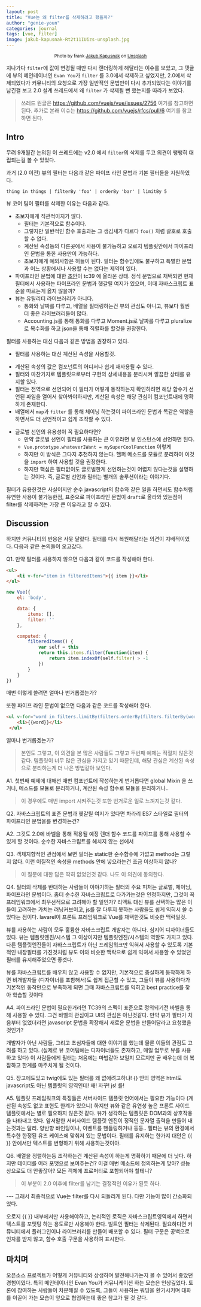 ```yaml
---
layout: post
title: "Vue는 왜 filter를 삭제하려고 했을까?"
author: "genie-youn"
categories: journal
tags: [vue, filter]
image: jakub-kapusnak-Rt2t11IUizs-unsplash.jpg
---
```

<center><small>Photo by frank <a href="https://unsplash.com/@foodiesfeed?utm_source=unsplash&utm_medium=referral&utm_content=creditCopyText">Jakub Kapusnak</a> on <a href="https://unsplash.com/">Unsplash</a></small></center>


지나가다 `filter`에 값이 변경될 때만 다시 랜더링하게 해달라는 이슈를 보았고, 그 댓글에 뷰의 메인테이너인 `Evan You`가 `filter` 를 3.0에서 삭제하고 싶었지만, 2.0에서 삭제되었다가 커뮤니티의 요청으로 가장 일반적인 문법만이 다시 추가되었다는 이야기를 남긴걸 보고 2.0 설계 쓰레드에서 왜 `filter` 가 삭제될 뻔 했는지를 따라가 보았다.

> 쓰레드 원글은 https://github.com/vuejs/vue/issues/2756 여기를 참고하면 된다.
> 추가로 본래 이슈는 https://github.com/vuejs/rfcs/pull/6 여기를 참고하면 된다.

## Intro

무려 9개월간 논의된 이 쓰레드에는 v2.0 에서 `filter`의 삭제를 두고 의견이 팽팽히 대립되는걸 볼 수 있었다.

과거 (2.0 이전) 뷰의 필터는 다음과 같은 파이프 라인 문법과 기본 필터들을 지원하였다.

`thing in things | filterBy 'foo' | orderBy 'bar' | limitBy 5`

뷰 코어 팀이 필터를 삭제한 이유는 다음과 같다.

- 초보자에게 직관적이지가 않다.
  + 필터는 기본적으로 함수이다.
  + 그렇지만 일반적인 함수 호출과는 그 생김새가 다르다 `foo()` 처럼 괄호로 호출할 수 없다.
  + 계산된 속성등의 다른곳에서 사용이 불가능하고 오로지 템플릿안에서 파이프라인 문법을 통한 사용만이 가능하다.
  + 초보자에게 예외사항은 허들이 된다. 필터는 함수임에도 불구하고 특별한 문법과 어느 상황에서나 사용할 수는 없다는 제약이 있다.
- 파이프라인 문법에 대한 [초안](http://tc39.github.io/proposal-pipeline-operator/)이 tc39 에 올라온 상태. 정식 문법으로 채택되면 현재 필터에서 사용하는 파이프라인 문법과 헷갈릴 여지가 있으며, 이때 자바스크립트 표준을 따르는게 옳지 않을까?
- 뷰는 유틸리티 라이브러리가 아니다.
  + 통화와 날짜를 다루고, 배열을 필터링하는건 뷰의 관심도 아니고, 뷰보다 훨씬 더 좋은 라이브러리들이 많다.
  + Accounting.js를 통해 통화를 다루고 Moment.js로 날짜를 다루고 pluralize로 복수화를 하고 json을 통해 직렬화를 할것을 권장한다.

필터를 사용하는 대신 다음과 같은 방법을 권장하고 있다.

 - 필터를 사용하는 대신 계산된 속성을 사용할것.
  + 계산된 속성의 값은 컴포넌트의 어디서나 쉽게 재사용될 수 있다.
  + 필터와 마찬가지로 템플릿으로부터 구현의 상세내용을 분리시켜 깔끔한 상태를 유지할 있다.
  + 필터는 전역으로 선언되어 이 필터가 어떻게 동작하는지 확인하려면 해당 함수가 선언된 파일을 열어서 찾아봐야하지만, 계산된 속성은 해당 관심이 컴포넌트내에 명확하게 존재한다.
  + 배열에서 `map`과 `filter` 를 통해 체이닝 하는것이 파이프라인 문법과 똑같은 역할을 하면서도 더 선언적이고 쉽게 조작할 수 있다.
- 글로벌 선언의 유용성이 꼭 필요하다면?
  + 만약 글로벌 선언이 필터를 사용하는 큰 이유라면 뷰 인스턴스에 선언하면 된다.
  + `Vue.prototype.whateverIWant = mySuperCoolFunction` 이렇게
  + 하지만 이 방식은 그다지 추천하지 않는다. 헬퍼 메소드를 모듈로 분리하여 이것을 `import` 하여 사용할 것을 권장한다.
  + 하지만 핵심은 필터없이도 글로벌한게 선언하는것이 어렵지 않다는것을 설명하는 것이다. 즉, 글로벌 선언과 필터는 별개의 솔루션이라는 이야기다.

필터가 유용한것은 사실이지만 순수 javascript의 함수와 같은 일을 하면서도 함수처럼 유연한 사용이 불가능한점, 표준으로 파이프라인 문법이 `draft`로 올라와 있는점이 filter를 삭제하려는 가장 큰 이유라고 할 수 있다.

## Discussion

하지만 커뮤니티의 반응은 사뭇 달랐다. 필터를 다시 복원해달라는 의견이 지배적이였다. 다음과 같은 논의들이 오고갔다.

Q1. 만약 필터를 사용하지 않으면 다음과 같이 코드를 작성해야 한다.

```html
<ul>
    <li v-for="item in filteredItems">{{ item }}</li>
</ul>
```

```javascript
new Vue({
    el: 'body',

    data: {
        items: [],
        filter: ''
    },

    computed: {
        filteredItems() {
            var self = this
            return this.items.filter(function(item) {
                return item.indexOf(self.filter) > -1
            })
        }
    }
})
```

매번 이렇게 쓸려면 얼마나 번거롭겠는가?

또한 파이프 라인 문법이 없으면 다음과 같은 코드를 작성해야 한다.

```html
<ul v-for="word in filters.limitBy(filters.orderBy(filters.filterBy(words, userInput), column, -1), limit)">
    <li>{{word}}</li>
 </ul>
```

얼마나 번거롭겠는가?

> 본인도 그렇고, 이 의견을 본 많은 사람들도 그렇고 두번째 예제는 적절치 않은것 같다. 템플릿이 너무 많은 관심을 가지고 있기 때문인데, 해당 관심은 계산된 속성으로 분리하는게 더 나은 방법같아 보인다.

A1. 첫번째 예제에 대해선 매번 컴포넌트에 작성하는게 번거롭다면 global Mixin 을 쓰거나, 메소드를 모듈로 분리하거나, 계산된 속성 함수로 모듈을 분리하거나..

> 이 경우에도 매번 import 시켜주는것 또한 번거로운 일로 느껴지는것 같다.

Q2. 자바스크립트의 표준 문법과 헷갈릴 여지가 있다면 차라리 ES7 스타일로 필터의 파이프라인 문법을를 변경하는건?

A2. 그것도 2.0에 바벨을 통해 적용될 예정 렌더 함수 코드를 파이프를 통해 사용할 수 있게 할 것이다. 순수한 자바스크립트를 헤치지 않는 선에서

Q3. 객체지향적인 관점에서 보면 필터는 static한 순수함수에 가깝고 method는 그렇지 않다. 이런 이질적인 속성을 methods 안에 넣으라는건 조금 이상하지 않나?

> 이 질문에 대한 답은 딱히 없었던것 같다. 나도 이 의견에 동의한다.



Q4. 필터의 삭제를 반대하는 사람들이 이야기하는 필터의 주요 피처는 글로벌, 체이닝, 파이프라인 문법이다.
좀더 순수한 자바스크립트로 다가가는것은 인정하지만, 그것이 꼭 프레임워크에서 최우선적으로 고려해야 할 일인가?
리액트 대신 뷰를 선택하는 많은 이들이 고려하는 가치는 러닝커브이고, js를 잘 다루지 못하는 사람들도 쉽게 익혀서 쓸 수 있다는 점이다. lavarel이 프론트 프레임워크로 Vue를 채택한것도 비슷한 맥락일것.

뷰를 사용하는 사람이 모두 훌륭한 자바스크립트 개발자는 아니다. 심지어 디자이너들도 있다. 뷰는 템플릿엔진/시스템 그 이상이지만 템플릿엔진/시스템의 역할도 가지고 있다. 다른 템플릿엔진들이 자바스크립트가 아닌 프레임워크만 익혀서 사용할 수 있도록 기본적인 내장필터를 가진것처럼 뷰도 이와 비슷한 맥락으로 쉽게 익혀서 사용할 수 있었던 필터를 유지해주었으면 좋겟다.

뷰를 자바스크립트를 배우지 않고 사용할 수 없지만, 기본적으로 충실하게 동작하게 하면 비개발자들 (디자이너를 포함해서)도 쉽게 접근할 수 있고, 그들이 뷰를 사용하다가 기본적인 동작만으로 부족하게 되면 그때 자바스크립트를 익히고 best practice를 찾아 학습할 것이다

A4. 파이프라인 문법이 필요한거라면 TC39의 스펙이 표준으로 정의되기전 바벨을 통해 사용할 수 있다. 그건 바벨의 관심이고 UI의 관심은 아닌것같다. 만약 뷰가 필터가 처음부터 없었더라면 javascript 문법을 확장해서 새로운 문법을 만들어달라고 요청했을 것인가?

개발자가 아닌 사람들, 그리고 초심자들에 대한 이야기를 했는데 물론 이들의 관점도 고려를 하고 있다. (실제로 뷰 코어팀에는 디자이너들도 존재하고, 매일 업무로 뷰를 사용하고 있다) 이 사람들에게 필터는 처음에는 마법같아 보일지 모르지만 곧 배우는데 더 복잡하고 한계를 마주치게 될 것이다.

Q5. 장고에도있고 twig에도 있는 필터를 왜 없애려고하냐! {} 안의 영역은 html도 javascript도 아닌 템플릿의 영역인데! 왜! 자꾸! js! 를!

A5. 템플릿 프레임워크의 특징들은 서버사이드 템플릿 언어에서는 필요한 기능이다 (계산된 속성도 없고 표현도 한계가 있으니) 하지만 뷰와 같은 유연성 높은 프론트 사이드 템플릿에서는 별로 필요하지 않은것 같다. 뷰가 생각하는 템플릿은 DOM과의 상호작용을 나타내고 있다. 앞서말한 서버사이드 템플릿 엔진이 정적인 문자열 출력을 만들어 내는것과는 달리. 양반향 바인딩이나, 이벤트를 핸들링하거나 등등.. 필터는 뷰의 환경에서 특수한 한정된 유즈 케이스에 맞춰저 있는 문법이다. 필터를 유지하는 한가지 대안은 \{\{ \}\} 안에서만 텍스트를 변형하기 위해 사용하는것이야.

Q6. 배열을 정렬하는등 조작하는건 계산된 속성이 하는게 명확하기 때문에 더 낫다. 하지만 데이터를 여러 포맷으로 보여주는건? 이걸 매번 메소드에 정의하는게 맞아? 성능상으로도 더 안좋잖아? 모든 객체에 프로퍼티로 포함되어야 할테니?

> 이 부분이 2.0 이후에 filter를 남기는 결정적인 이유가 된듯 하다.

--- 그래서 최종적으로 Vue는 filter를 다시 되돌리게 된다. 다만 기능이 많이 간소화되었다.

오로지 \{\{ \}\} 내부에서만 사용해야하고, 논리적인 로직은 자바스크립트영역에서 하면서 텍스트를 포맷팅 하는 용도로만 사용해야 한다.
빌트인 필터는 삭제된다. 필요하다면 커뮤니티에서 플러그인이나 라이브러리를 만들어 배포할 수 있다.
필터 구문은 공백으로 인자를 받지 않고, 함수 호출 구문을 사용하여 표시한다.


## 마치며

오픈소스 프로젝트가 어떻게 커뮤니티와 상생하며 발전해나가는지 볼 수 있어서 좋았던 경험이였다. 특히 메인테이너인 Evan You가 커뮤니케이션 하는 모습은 인상깊었다. 토론에 참여하는 사람들이 차분해질 수 있도록, 그들이 사용하는 워딩을 환기시키며 대화를 이끌어 가는 모습이 앞으로 협업하는데 좋은 참고가 될 것 같다.
